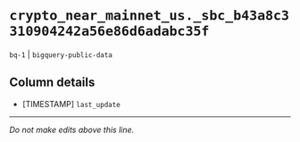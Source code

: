 # `crypto_near_mainnet_us._sbc_b43a8c3310904242a56e86d6adabc35f`
`bq-1` | `bigquery-public-data`

## Column details
* [TIMESTAMP] `last_update`

-------------------------------------------------------------------------------
*Do not make edits above this line.*

